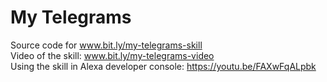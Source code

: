 # My Telegrams
Source code for www.bit.ly/my-telegrams-skill <br/>
Video of the skill: www.bit.ly/my-telegrams-video <br/>
Using the skill in Alexa developer console: https://youtu.be/FAXwFqALpbk <br/>